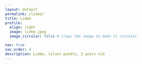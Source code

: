 ```yaml
---
layout: default
permalink: /liebe/
title: Liebe
profile:
  align: right
  image: liebe.jpeg
  image_circular: false # crops the image to make it circular

nav: true
nav_order: 4
description: Liebe, silver poodle, 3 years old
---
```

